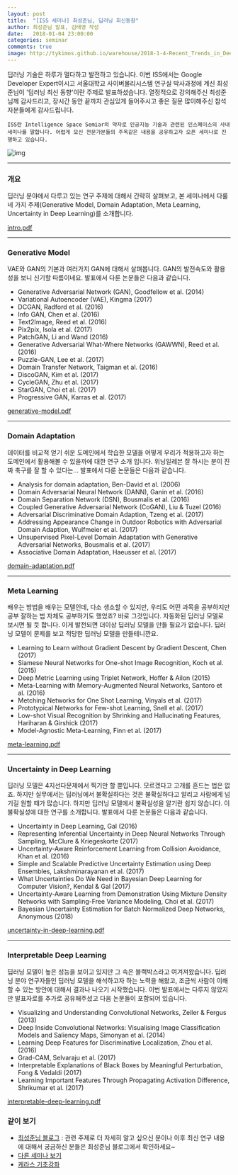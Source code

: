 ```yaml
---
layout: post
title:  "[ISS 세미나] 최성준님, 딥러닝 최신동향"
author: 최성준님 발표, 김태영 작성
date:   2018-01-04 23:00:00
categories: seminar
comments: true
image: http://tykimos.github.io/warehouse/2018-1-4-Recent_Trends_in_Deep_Learning_1.png
---
```

딥러닝 기술은 하루가 멀다하고 발전하고 있습니다. 이번 ISS에서는 Google Developer Expert이시고 서울대학교 사이버물리시스템 연구실 박사과정에 계신 최성준님이 '딥러닝 최신 동향'이란 주제로 발표하셨습니다. 열정적으로 강의해주신 최성준님께 감사드리고, 장시간 동안 끝까지 관심있게 들어주시고 좋은 질문 많이해주신 참석자분들에게 감사드립니다.

    ISS란 Intelligence Space Semiar의 약자로 인공지능 기술과 관련된 인스페이스의 사내 세미나를 말합니다. 어렵게 모신 전문가분들의 주옥같은 내용을 공유하고자 오픈 세미나로 진행하고 있습니다.
    
![img](http://tykimos.github.io/warehouse/2018-1-4-Recent_Trends_in_Deep_Learning_1.png)

---

### 개요

딥러닝 분야에서 다루고 있는 연구 주제에 대해서 간략히 살펴보고, 본 세미나에서 다룰 네 가지 주제(Generative Model, Domain Adaptation, Meta Learning, Uncertainty in Deep Learning)를 소개합니다.

[intro.pdf](https://drive.google.com/open?id=1nDe8Kp3-1UM51lgSQBpnLBq0wSe3OLkh)

---

### Generative Model 

VAE와 GAN의 기본과 여러가지 GAN에 대해서 살펴봅니다. GAN의 발전속도와 활용성을 보니 신기할 따름이네요. 발표에서 다룬 논문들은 다음과 같습니다.

* Generative Adversarial Network (GAN), Goodfellow et al. (2014)
* Variational Autoencoder (VAE), Kingma (2017)
* DCGAN, Radford et al. (2016)
* Info GAN, Chen et al. (2016)
* Text2Image, Reed et al. (2016)
* Pix2pix, Isola et al. (2017)
* PatchGAN, Li and Wand (2016)
* Generative Adversarial What-Where Networks (GAWWN), Reed et al. (2016)
* Puzzle-GAN, Lee et al. (2017)
* Domain Transfer Network, Taigman et al. (2016)
* DiscoGAN, Kim et al. (2017)
* CycleGAN, Zhu et al. (2017)
* StarGAN, Choi et al. (2017)
* Progressive GAN, Karras et al. (2017)

[generative-model.pdf](https://drive.google.com/open?id=1AYPHYxQ44IOsA9C49aV_odZ2IorjAleK)

---

### Domain Adaptation

데이터를 비교적 얻기 쉬운 도메인에서 학습한 모델을 어떻게 우리가 적용하고자 하는 도메인에서 활용해볼 수 있을까에 대한 연구 소개 입니다. 위닝일레븐 잘 하시는 분이 진짜 축구를 잘 할 수 있다는... 발표에서 다룬 논문들은 다음과 같습니다.

* Analysis for domain adaptation, Ben-David et al. (2006)
* Domain Adversarial Neural Network (DANN), Ganin et al. (2016)
* Domain Separation Network (DSN), Bousmalis et al. (2016)
* Coupled Generative Adversarial Network (CoGAN), Liu & Tuzel (2016)
* Adversarial Discriminative Domain Adaption, Tzeng et al. (2017)
* Addressing Appearance Change in Outdoor Robotics with Adversarial Domain Adaption, Wulfmeier et al. (2017)
* Unsupervised Pixel-Level Domain Adaptation with Generative Adversarial Networks, Bousmalis et al. (2017)
* Associative Domain Adaptation, Haeusser et al. (2017)

[domain-adaptation.pdf](https://drive.google.com/open?id=1ZxCcfOBOWnfcOoEiuEWkKd7-iekr-Bfz)

---

### Meta Learning 

배우는 방법을 배우는 모델인데, 다소 생소할 수 있지만, 우리도 어떤 과목을 공부하지만 공부 잘하는 법 자체도 공부하기도 했었죠? 바로 그것입니다. 자동화된 딥러닝 모델로 보시면 될 듯 합니다. 이게 발전되면 더이상 딥러닝 모델을 만들 필요가 없습니다. 딥러닝 모델이 문제를 보고 적당한 딥러닝 모델을 만들테니깐요.

* Learning to Learn without Gradient Descent by Gradient Descent, Chen (2017)
* Siamese Neural Networks for One-shot Image Recognition, Koch et al. (2015)
* Deep Metric Learning using Triplet Network, Hoffer & Ailon (2015)
* Meta-Learning with Memory-Augmented Neural Networks, Santoro et al. (2016)
* Metching Networks for One Shot Learning, Vinyals et al. (2017)
* Prototypical Networks for Few-shot Learning, Snell et al. (2017)
* Low-shot Visual Recognition by Shrinking and Hallucinating Features, Hariharan & Girshick (2017)
* Model-Agnostic Meta-Learning, Finn et al. (2017)

[meta-learning.pdf](https://drive.google.com/open?id=1Ts3FeLDU32vsg0BG8B12FRaYcNB-uWKq)

---

### Uncertainty in Deep Learning

딥러닝 모델은 4지선다문제에서 찍기만 할 뿐입니다. 모르겠다고 고개를 흔드는 법은 없죠. 하지만 실무에서는 딥러닝에서 불확실하다는 것은 불확실하다고 알리고 사람에게 넘기길 원할 때가 많습니다. 하지만 딥러닝 모델에서 불확실성을 알기란 쉽지 않습니다. 이 불확실성에 대한 연구를 소개합니다. 발표에서 다룬 논문들은 다음과 같습니다.

* Uncertainty in Deep Learning, Gal (2016)
* Representing Inferential Uncertainty in Deep Neural Networks Through Sampling, McClure & Kriegeskorte (2017)
* Uncertainty-Aware Reinforcement Learning from Collision Avoidance, Khan et al. (2016)
* Simple and Scalable Predictive Uncertainty Estimation using Deep Ensembles, Lakshminarayanan et al. (2017)
* What Uncertainties Do We Need in Bayesian Deep Learning for Computer Vision?, Kendal & Gal (2017)
* Uncertainty-Aware Learning from Demonstration Using Mixture Density Networks with Sampling-Free Variance Modeling, Choi et al. (2017)
* Bayesian Uncertainty Estimation for Batch Normalized Deep Networks, Anonymous (2018)

[uncertainty-in-deep-learning.pdf](https://drive.google.com/open?id=13hSLdWeCjGKj02At69c0qmgOCZ65LGdi)

---

### Interpretable Deep Learning

딥러닝 모델이 높은 성능을 보이고 있지만 그 속은 블랙박스라고 여겨져왔습니다. 딥러닝 분야 연구자들인 딥러닝 모델을 해석하고자 하는 노력을 해왔고, 조금씩 사람이 이해할 수 있는 방안에 대해서 결과나 나오기 시작했습니다. 이번 발표에서는 다루지 않았지만 발표자로를 추가로 공유해주셨고 다음 논문들이 포함되어 있습니다.

* Visualizing and Understanding Convolutional Networks, Zeiler & Fergus (2013)
* Deep Inside Convolutional Networks: Visualising Image Classification Models and Saliency Maps, Simonyan et al. (2014)
* Learning Deep Features for Discriminative Localization, Zhou et al. (2016)
* Grad-CAM, Selvaraju et al. (2017)
* Interpretable Explanations of Black Boxes by Meaningful Perturbation, Fong & Vedaldi (2017)
* Learning Important Features Through Propagating Activation Difference, Shrikumar et al. (2017)

[interpretable-deep-learning.pdf](https://drive.google.com/open?id=1z8-mSWFADJOiVUcAlw8s2qqLw_Xgo6Yj)

### 같이 보기

* [최성준님 블로그](http://enginius.tistory.com/) : 관련 주제로 더 자세히 알고 싶으신 분이나 이후 최신 연구 내용에 대해서 궁금하신 분들은 최성준님 블로그에서 확인하세요~
* [다른 세미나 보기](https://tykimos.github.io/seminar/)
* [케라스 기초강좌](https://tykimos.github.io/lecture/)
